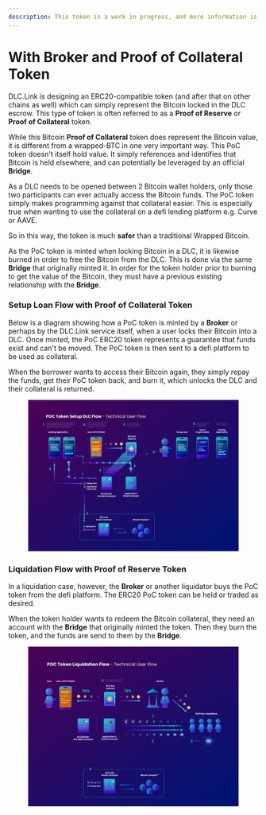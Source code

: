 ```yaml
---
description: This token is a work in progress, and more information is coming soon.
---
```


# With Broker and Proof of Collateral Token

DLC.Link is designing an ERC20-compatible token (and after that on other chains as well) which can simply represent the Bitcoin locked in the DLC escrow. This type of token is often referred to as a **Proof of Reserve** or **Proof of Collateral** token.

While this Bitcoin **Proof of Collateral** token does represent the Bitcoin value, it is different from a wrapped-BTC in one very important way. This PoC token doesn't itself hold value. It simply references and identifies that Bitcoin is held elsewhere, and can potentially be leveraged by an official **Bridge**.

As a DLC needs to be opened between 2 Bitcoin wallet holders, only those two participants can ever actually access the Bitcoin funds. The PoC token simply makes programming against that collateral easier. This is especially true when wanting to use the collateral on a defi lending platform e.g. Curve or AAVE.

So in this way, the token is much **safer** than a traditional Wrapped Bitcoin.

As the PoC token is minted when locking Bitcoin in a DLC, it is likewise burned in order to free the Bitcoin from the DLC. This is done via the same **Bridge** that originally minted it. In order for the token holder prior to burning to get the value of the Bitcoin, they must have a previous existing relationship with the **Bridge**.&#x20;

### Setup Loan Flow with Proof of Collateral Token

Below is a diagram showing how a PoC token is minted by a **Broker** or perhaps by the DLC.Link service itself, when a user locks their Bitcoin into a DLC. Once minted, the PoC ERC20 token represents a guarantee that funds exist and can't be moved. The PoC token is then sent to a defi platform to be used as collateral.

When the borrower wants to access their Bitcoin again, they simply repay the funds, get their PoC token back, and burn it, which unlocks the DLC and their collateral is returned.

<figure><img src="../../.gitbook/assets/DLC.Link_POCToken_Open.png" alt=""><figcaption></figcaption></figure>

### Liquidation Flow with Proof of Reserve Token

In a liquidation case, however, the **Broker** or another liquidator buys the PoC token from the defi platform. The ERC20 PoC token can be held or traded as desired.&#x20;

When the token holder wants to redeem the Bitcoin collateral, they need an account with the **Bridge** that originally minted the token. Then they burn the token, and the funds are send to them by the **Bridge**.

<figure><img src="../../.gitbook/assets/DLC.Link_POCToken_Liquidation.png" alt=""><figcaption></figcaption></figure>
